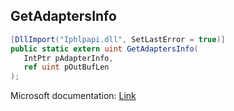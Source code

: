## GetAdaptersInfo

```csharp
[DllImport("Iphlpapi.dll", SetLastError = true)]
public static extern uint GetAdaptersInfo(
   IntPtr pAdapterInfo,
   ref uint pOutBufLen
);
```

Microsoft documentation: [Link](https://docs.microsoft.com/en-us/windows/win32/api/iphlpapi/nf-iphlpapi-getadaptersinfo)
